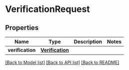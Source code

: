 # VerificationRequest

## Properties
Name | Type | Description | Notes
------------ | ------------- | ------------- | -------------
**verification** | [**Verification**](Verification.md) |  | 

[[Back to Model list]](../README.md#documentation-for-models) [[Back to API list]](../README.md#documentation-for-api-endpoints) [[Back to README]](../README.md)


